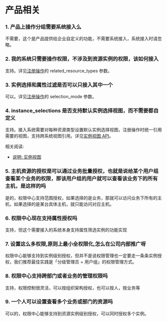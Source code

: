 # 产品相关

### 1. 产品上操作分组需要系统接入么

不需要，这个是产品提供给企业自定义的功能，不需要系统接入，系统接入时请忽略。

### 2. 我的系统只需要操作权限，不涉及到资源实例的权限，该如何接入

支持。详见[注册操作](../../../Reference/API/02-Model/13-Action.md)的 related_resource_types 参数。

### 3. 实例选择和属性过滤是否可以只接入其中一个
可以。详见[注册操作](../../../Reference/API/02-Model/13-Action.md)的 selection_mode 参数。

### 4. instance_selections 是否支持默认实例选择视图，而不需要都自定义

支持。接入系统需要对每种资源类型设置默认实例选择视图，注册操作时统一引用需要的视图，支持跨系统视图引用。详见[实例视图 API](../../../Reference/API/02-Model/12-InstanceSelection.md)。

相关阅读:
- [说明: 实例视图](../../../Explanation/01-instanceSelection.md)


### 5. 主机资源的授权是可以通过业务批量授权，也就是说给某个用户组查看某个业务的权限，那该用户组的用户就可以查看该业务下的所有主机，是这样的吗

是的，权限中心支持范围授权，如果选择的是业务，那就可以访问业务下所有的主机，如果选择的是某台具体主机，就只能访问对应主机。

### 6. 权限中心现在支持属性授权吗

支持，但这个需要接入的系统本身支持属性筛选实例的功能实现

### 7. 设置这么多权限,原则上最小全权限化,怎么在公司内部推广呀

权限中心能够支持到实例级别授权，但并不是说权限管理也一定要走一条条实例授权，我们推荐最佳实践是「分级管理员 + 用户组」的权限管理方式。

### 8. 权限中心支持跨部门或者业务的管理权限吗

支持，权限控制很灵活，可以按组织架构授权，也可以按人，按业务等

### 9. 一个人可以设置查看多个业务或部门的资源吗

可以的，权限中心能够支持到资源实例级别授权，可以同时授权多个实例。
